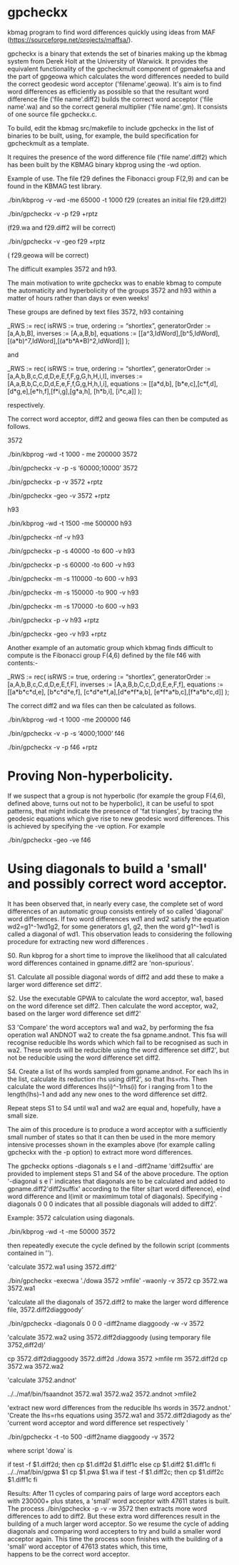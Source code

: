 # gpcheckx
kbmag program to find word differences quickly using ideas from MAF (https://sourceforge.net/projects/maffsa/).

gpcheckx is a binary that extends the set of binaries making up the kbmag system 
from Derek Holt at the University of Warwick. 
It provides the equivalent functionality of the gpcheckmult component
of gpmakefsa and the part of gpgeowa which calculates the word 
differences needed to build the correct geodesic word acceptor 
('filename'.geowa). It's aim is to find word differences as efficiently
as possible so that the resultant word difference file ('file name'.diff2) builds 
the correct word acceptor ('file name'.wa) and so
the correct general multiplier ('file name'.gm).
 It consists of one source file gpcheckx.c.

To build, edit the kbmag src/makefile to include
gpcheckx in the list of binaries to be built, using, for example,
the build specification for gpcheckmult as a template.  

 It requires the presence of the word difference file ('file name'.diff2)
which has been built by the KBMAG binary kbprog using 
the -wd option.

Example of use. The file f29 defines 
the Fibonacci group F(2,9) and can be
found in the KBMAG test library.

./bin/kbprog -v -wd -me 65000 -t 1000 f29
(creates an initial file f29.diff2)

./bin/gpcheckx -v -p f29 +rptz

(f29.wa and f29.diff2 will be correct)

./bin/gpcheckx -v -geo f29 +rptz

( f29.geowa will be correct)

The difficult examples 3572 and h93.

The main motivation to write gpcheckx was
to enable kbmag to compute the automaticity 
and hyperbolicity of the groups 3572 and h93 within a matter
of hours rather than days or even weeks!

These groups are defined by text files 3572, h93 containing

_RWS := rec(
  isRWS := true,
  ordering := “shortlex”,
  generatorOrder := [a,A,b,B],
  inverses := [A,a,B,b],
 equations := [[a^3,IdWord],[b^5,IdWord],[(a\*b)^7,IdWord],[(a\*b\*A\*B)^2,IdWord]]
);

and 

_RWS := rec(
  isRWS := true,
  ordering := “shortlex”,
  generatorOrder := [a,A,b,B,c,C,d,D,e,E,f,F,g,G,h,H,i,I],
  inverses := [A,a,B,b,C,c,D,d,E,e,F,f,G,g,H,h,I,i],
  equations := [[a\*d,b], [b\*e,c],[c\*f,d],[d\*g,e],[e\*h,f],[f\*i,g],[g\*a,h], 
[h\*b,i], [i\*c,a]]
);

respectively.

The correct word acceptor, diff2 and geowa files can
then be computed as follows.

3572

./bin/kbprog -wd -t 1000 - me 200000 3572

./bin/gpcheckx -v -p -s ‘60000;10000’ 3572

./bin/gpcheckx -p -v 3572 +rptz

./bin/gpcheckx -geo -v 3572 +rptz


h93

./bin/kbprog -wd -t 1500 -me 500000 h93

./bin/gpcheckx -nf  -v  h93

./bin/gpcheckx -p -s 40000  -to 600 -v  h93

./bin/gpcheckx -p -s 60000  -to 600 -v  h93

./bin/gpcheckx -m -s 110000  -to 600 -v  h93

./bin/gpcheckx -m -s 150000  -to 900 -v  h93

./bin/gpcheckx -m -s 170000  -to 600 -v  h93

./bin/gpcheckx -p  -v h93 +rptz

./bin/gpcheckx -geo -v h93 +rptz

Another example of an automatic group which kbmag 
finds difficult to compute is the Fibonacci group
F(4,6) defined by the file f46 with contents:-

_RWS := rec(
  isRWS := true,
  ordering := “shortlex”,
  generatorOrder := [a,A,b,B,c,C,d,D,e,E,f,F],
  inverses := [A,a,B,b,C,c,D,d,E,e,F,f],
  equations := 
[[a\*b\*c\*d,e], [b\*c\*d\*e,f],
 [c\*d\*e\*f,a],[d\*e\*f\*a,b],
 [e\*f\*a\*b,c],[f\*a\*b\*c,d]]
);

The correct diff2 and wa files can then be
calculated as follows.

./bin/kbprog -wd -t 1000 -me 200000 f46

./bin/gpcheckx -v -p -s ‘4000;1000’ f46

./bin/gpcheckx -v -p f46 +rptz

# Proving Non-hyperbolicity.

If we suspect that a group is not hyperbolic (for example the group
F(4,6), defined above, turns out not to be hyperbolic), it can be useful
to spot patterns, that might indicate the presence 
of 'fat triangles', by tracing the geodesic equations which give rise
to new geodesic word differences. This is
achieved by specifying the -ve option. For example

./bin/gpcheckx -geo -ve f46

# Using diagonals to build a 'small' and possibly correct word acceptor.  
It has been observed that, in nearly every case, the complete 
set of word differences of an automatic group consists entirely 
of so called 'diagonal' word differences. 
If two word differences wd1 and wd2 satisfy the equation 
wd2=g1^-1wd1g2, for some generators g1, g2,
then the word g1^-1wd1 is called a diagonal of wd1. 
This observation leads to considering the following 
procedure for extracting new word differences . 


S0. Run kbprog for a short time to improve the likelihood
that all calculated word differences contained in gpname.diff2
are 'non-spurious'. 

S1. Calculate all possible diagonal words of diff2 and 
add these to make a larger word difference set diff2'.

S2. Use the executable GPWA to calculate the word acceptor, wa1, 
based on the word diference set diff2.
Then calculate the word acceptor, wa2, based on the larger word 
difference set diff2'

S3  'Compare' the word acceptors wa1 and wa2, by 
performing the fsa operation wa1 ANDNOT wa2 to create the 
fsa gpname.andnot. This fsa will recognise reducible lhs words which
which fail to be recognised as such in wa2. These words will be 
reducible using the word difference set diff2', but not be reducible 
using the word difference set diff2.

S4. Create a list of lhs words sampled from gpname.andnot.
For each  lhs in the list, calculate its reduction rhs using diff2', 
so that lhs=rhs. Then calculate the word differences 
lhs(i)^-1rhs(i) for i ranging from 1 to the length(lhs)-1 and 
add any new ones to the word difference set diff2.

Repeat steps S1 to S4 until wa1 and wa2 are equal and, hopefully,
have a small size.

The aim of this procedure is to produce a word acceptor with 
a sufficiently small number of states so that it can 
then be used in the more memory intensive processes shown 
in the examples above  (for example calling gpcheckx with 
the -p option) to extract more word differences.

The gpcheckx options -diagonals s e l  and -diff2name 'diff2suffix' are 
provided to implement steps S1 and S4 of the  above 
procedure. 
The option '-diagonal s e l' indicates that diagonals are to be calculated
and added to gpname.diff2'diff2suffix' according to the filter 
s(tart word difference), e(nd word difference and l(imit or maximimum 
total of diagonals).
Specifying -diagonals 0 0 0 indicates that all possible diagonals will 
added to diff2'.

Example: 3572 calculation using diagonals.

./bin/kbprog -wd -t -me 50000 3572

then repeatedly execute the cycle defined by the 
followin script (comments contained in '').  

'calculate 3572.wa1 using 3572.diff2'

./bin/gpcheckx -execwa './dowa 3572 >mfile' -waonly  -v  3572
cp 3572.wa 3572.wa1

'calculate all the diagonals of 3572.diff2 to make the 
larger word difference file, 3572.diff2diaggoody'

./bin/gpcheckx -diagonals 0 0 0 -diff2name diaggoody -w  -v  3572

'calculate 3572.wa2 using 3572.diff2diaggoody 
(using temporary file 3752,diff2d)'

cp 3572.diff2diaggoody 3572.diff2d
./dowa 3572 >mfile
rm 3572.diff2d
cp 3572.wa 3572.wa2

'calculate 3752.andnot'   

../../maf/bin/fsaandnot 3572.wa1 3572.wa2 3572.andnot >mfile2

'extract new word differences from the reducible lhs words in 3572.andnot.' 
'Create the lhs=rhs equations using 3572.wa1 and 3572.diff2diagody as the' 
'current word acceptor and word difference set respectively '

./bin/gpcheckx -t -to 500 -diff2name diaggoody -v 3572

where script 'dowa' is 

if test -f $1.diff2d; then
	cp $1.diff2d $1.diff1c
else
	cp $1.diff2 $1.diff1c
fi
../../maf/bin/gpwa $1
cp $1.pwa $1.wa
if test -f $1.diff2c; then
	cp $1.diff2c $1.diff1c
fi

Results: After 11 cycles of comparing pairs of large 
word acceptors each with 230000+ plus states, a 'small' 
word acceptor with 47611 states is built.
The process
./bin/gpcheckx -p -v -w 3572 
then extracts more word differences to add to diff2. 
But these extra word differences result in the building 
of a much larger word acceptor. 
So we resume the cycle of adding diagonals  and comparing 
word accepters to try and build a smaller word acceptor again. 
This time the process soon finishes with the building 
of a 'small' word acceptor of 47613 states which, this time,  
happens to be the correct word acceptor.
